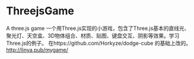 # ThreejsGame
A three.js game
一个用Three.js实现的小游戏，包含了Three.js基本的直线光、聚光灯、天空盒、3D物体组合、材质、贴图、键盘交互、阴影等效果。学习Three.js的例子。
在https://github.com/Horkyze/dodge-cube 的基础上改的。
http://linya.pub/mygame/

